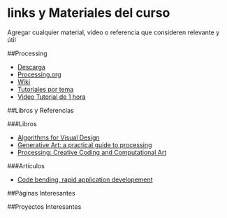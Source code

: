# links y Materiales del curso

Agregar cualquier material, video o referencia que consideren relevante y útil

##Processing

* [Descarga](https://processing.org/download/)
* [Processing.org](https://processing.org)
* [Wiki](https://github.com/processing/processing/wiki)
* [Tutoriales por tema](https://processing.org/tutorials/)
* [Video Tutorial de 1 hora](http://hello.processing.org/)

##Libros y Referencias

###Libros

* [Algorithms for Visual Design](https://drive.google.com/file/d/0B4HO-XVhuYRSV0xmQXhRc24xM1U/view?usp=sharing)
* [Generative Art: a practical guide to processing](https://drive.google.com/file/d/0B4HO-XVhuYRSWG1PZFJYeUs4dUE/view?usp=sharing)
* [Processing: Creative Coding and Computational Art](https://drive.google.com/file/d/0B4HO-XVhuYRSYmFHakdDNFBSLUk/view?usp=sharing)


###Artículos

* [Code bending, rapid application developement](https://www.researchgate.net/profile/Ilias_Bergstrom/publication/271190788_Code_Bending_A_New_Creative_Coding_Practice/links/560d39eb08ae2aa0be49c0ce.pdf)


##Pàginas Interesantes


##Proyectos Interesantes
